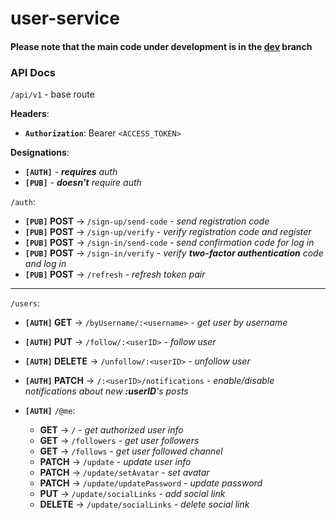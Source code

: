# user-service

#### Please note that the main code under development is in the [dev](https://github.com/BloggingApp/user-service/tree/dev) branch

### API Docs

`/api/v1` - base route

**Headers**:
- **`Authorization`**: Bearer `<ACCESS_TOKEN>`

**Designations**:
- **`[AUTH]`** - ***requires** auth*
- **`[PUB]`** - ***doesn't** require auth*

`/auth`:
- **`[PUB]` POST** -> `/sign-up/send-code` - *send registration code*
- **`[PUB]` POST** -> `/sign-up/verify` - *verify registration code and register*
- **`[PUB]` POST** -> `/sign-in/send-code` - *send confirmation code for log in*
- **`[PUB]` POST** -> `/sign-in/verify` - *verify **two-factor authentication** code and log in*
- **`[PUB]` POST** -> `/refresh` - *refresh token pair*

---

`/users`:
- **`[AUTH]` GET** -> `/byUsername/:<username>` - *get user by username*
- **`[AUTH]` PUT** -> `/follow/:<userID>` - *follow user*
- **`[AUTH]` DELETE** -> `/unfollow/:<userID>` - *unfollow user*
- **`[AUTH]` PATCH** -> `/:<userID>/notifications` - *enable/disable notifications about new **:userID**'s posts*

- **`[AUTH]`** `/@me`:
    - **GET** -> `/` - *get authorized user info*
    - **GET** -> `/followers` - *get user followers*
    - **GET** -> `/follows` - *get user followed channel*
    - **PATCH** -> `/update` - *update user info*
    - **PATCH** -> `/update/setAvatar` - *set avatar*
    - **PATCH** -> `/update/updatePassword` - *update password*
    - **PUT** -> `/update/socialLinks` - *add social link*
    - **DELETE** -> `/update/socialLinks` - *delete social link*
